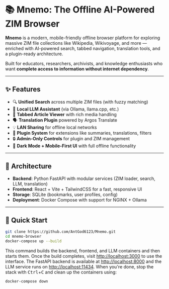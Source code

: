 # 📚 Mnemo: The Offline AI-Powered ZIM Browser

**Mnemo** is a modern, mobile-friendly offline browser platform for exploring massive ZIM file collections like Wikipedia, Wikivoyage, and more — enriched with AI-powered search, tabbed navigation, translation tools, and a plugin-ready architecture.

Built for educators, researchers, archivists, and knowledge enthusiasts who want **complete access to information without internet dependency**.

---

## ✨ Features

- 🔍 **Unified Search** across multiple ZIM files (with fuzzy matching)
- 🤖 **Local LLM Assistant** (via Ollama, llama.cpp, etc.)
- 📑 **Tabbed Article Viewer** with rich media handling
- 🗣️ **Translation Plugin** powered by Argos Translate
- 💡 **LAN Sharing** for offline local networks
- 🧩 **Plugin System** for extensions like summaries, translations, filters
- 🔒 **Admin-Only Controls** for plugin and ZIM management
- 🌙 **Dark Mode + Mobile-First UI** with full offline functionality

---

## 🧠 Architecture

- **Backend**: Python FastAPI with modular services (ZIM loader, search, LLM, translation)
- **Frontend**: React + Vite + TailwindCSS for a fast, responsive UI
- **Storage**: SQLite (bookmarks, user profiles, config)
- **Deployment**: Docker Compose with support for NGINX + Ollama

---

## 🚀 Quick Start

```bash
git clone https://github.com/AntGod6123/Mnemo.git
cd mnemo-browser
docker-compose up --build

``` 

This command builds the backend, frontend, and LLM containers and then starts
them. Once the build completes, visit <http://localhost:3000> to use the
interface. The FastAPI backend is available at <http://localhost:8000> and the
LLM service runs on <http://localhost:11434>. When you're done, stop the stack
with <kbd>Ctrl</kbd>+<kbd>C</kbd> and clean up the containers using:

```bash
docker-compose down

```
